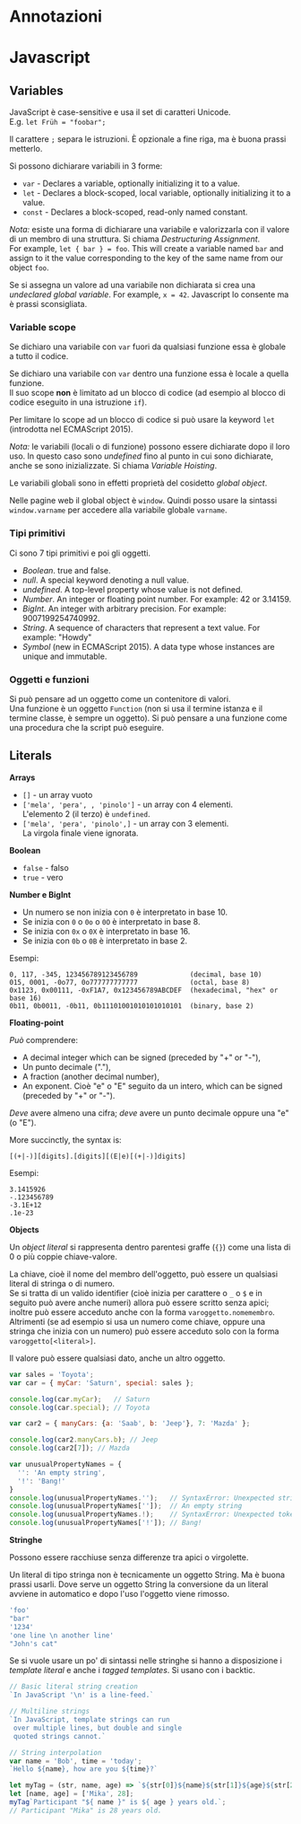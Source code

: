 # Annotazioni

# Javascript

## Variables

JavaScript è case-sensitive e usa il set di caratteri Unicode.  
E.g. `let Früh = "foobar";`

Il carattere `;` separa le istruzioni. È opzionale a fine riga, ma
è buona prassi metterlo.

Si possono dichiarare variabili in 3 forme:

*   `var` - Declares a variable, optionally initializing it to a value.
*   `let` - Declares a block-scoped, local variable, optionally initializing it to a value.
*   `const` - Declares a block-scoped, read-only named constant.

*Nota:* esiste una forma di dichiarare una variabile e valorizzarla con il
valore di un membro di una struttura. Si chiama *Destructuring Assignment*.  
For example, `let { bar } = foo`. This will create a variable named `bar` and assign to it the value corresponding to the key of the same name from our object `foo`.

Se si assegna un valore ad una variabile non dichiarata si crea una
*undeclared global variable*. For example, `x = 42`. Javascript lo consente
ma è prassi sconsigliata.

### Variable scope

Se dichiaro una variabile con `var` fuori da qualsiasi funzione essa
è globale a tutto il codice.

Se dichiaro una variabile con `var` dentro una funzione essa è locale
a quella funzione.  
Il suo scope **non** è limitato ad un blocco di codice (ad esempio al
blocco di codice eseguito in una istruzione `if`).

Per limitare lo scope ad un blocco di codice si può usare la
keyword `let` (introdotta nel ECMAScript 2015).

*Nota:* le variabili (locali o di funzione) possono essere dichiarate
dopo il loro uso. In questo caso sono *undefined* fino al punto in
cui sono dichiarate, anche se sono inizializzate. Si chiama
*Variable Hoisting*.

Le variabili globali sono in effetti proprietà del cosidetto *global object*.

Nelle pagine web il global object è `window`. Quindi posso usare la
sintassi `window.varname` per accedere alla variabile globale `varname`.

### Tipi primitivi

Ci sono 7 tipi primitivi e poi gli oggetti.

*   *Boolean*. true and false.
*   *null*. A special keyword denoting a null value.
*   *undefined*. A top-level property whose value is not defined.
*   *Number*. An integer or floating point number. For example: 42 or 3.14159.
*   *BigInt*. An integer with arbitrary precision. For example: 9007199254740992.
*   *String*. A sequence of characters that represent a text value. For example: "Howdy"
*   *Symbol* (new in ECMAScript 2015). A data type whose instances are unique and immutable.

### Oggetti e funzioni

Si può pensare ad un oggetto come un contenitore di valori.  
Una funzione è un oggetto `Function` (non si usa il termine istanza e il
termine classe, è sempre un oggetto). Si può
pensare a una funzione come una procedura che la script può eseguire.

## Literals

**Arrays**

*   `[]` - un array vuoto
*   `['mela', 'pera', , 'pinolo']` - un array con 4 elementi.  
    L'elemento 2 (il terzo) è `undefined`.
*   `['mela', 'pera', 'pinolo',]` - un array con 3 elementi.  
    La virgola finale viene ignorata.

**Boolean**

*   `false` - falso
*   `true` - vero

**Number e BigInt**

*   Un numero se non inizia con `0` è interpretato in base 10.
*   Se inizia con `0` o `0o` o `0O` è interpretato in base 8.
*   Se inizia con `0x` o `0X` è interpretato in base 16.
*   Se inizia con `0b` o `0B` è interpretato in base 2.

Esempi:

```
0, 117, -345, 123456789123456789             (decimal, base 10)
015, 0001, -0o77, 0o777777777777             (octal, base 8)
0x1123, 0x00111, -0xF1A7, 0x123456789ABCDEF  (hexadecimal, "hex" or base 16)
0b11, 0b0011, -0b11, 0b11101001010101010101  (binary, base 2)
```


**Floating-point**

*Può* comprendere:

*   A decimal integer which can be signed (preceded by "+" or "-"),
*   Un punto decimale ("."),
*   A fraction (another decimal number),
*   An exponent. Cioè "e" o "E" seguito da un intero, which can be signed (preceded by "+" or "-").

*Deve* avere almeno una cifra; *deve* avere un punto decimale oppure una "e" (o "E").

More succinctly, the syntax is:

```
[(+|-)][digits].[digits][(E|e)[(+|-)]digits]
```

Esempi:

```
3.1415926
-.123456789
-3.1E+12
.1e-23
```

**Objects**

Un *object literal* si rappresenta dentro parentesi graffe (`{}`)
come una lista di 0 o più coppie chiave-valore.

La chiave, cioè il nome del membro dell'oggetto, può essere un qualsiasi
literal di stringa o di numero.  
Se si tratta di un valido identifier
(cioè inizia per carattere o `_` o `$` e in seguito può avere anche numeri)
allora può essere scritto senza apici; inoltre può essere acceduto
anche con la forma `varoggetto.nomemembro`.  
Altrimenti (se ad esempio si usa un numero come chiave, oppure una stringa
che inizia con un numero) può essere acceduto solo con la
forma `varoggetto[<literal>]`.

Il valore può essere qualsiasi dato, anche un altro oggetto.

```js
var sales = 'Toyota';
var car = { myCar: 'Saturn', special: sales };

console.log(car.myCar);   // Saturn
console.log(car.special); // Toyota

var car2 = { manyCars: {a: 'Saab', b: 'Jeep'}, 7: 'Mazda' };

console.log(car2.manyCars.b); // Jeep
console.log(car2[7]); // Mazda

var unusualPropertyNames = {
  '': 'An empty string',
  '!': 'Bang!'
}
console.log(unusualPropertyNames.'');   // SyntaxError: Unexpected string
console.log(unusualPropertyNames['']);  // An empty string
console.log(unusualPropertyNames.!);    // SyntaxError: Unexpected token !
console.log(unusualPropertyNames['!']); // Bang!
```

**Stringhe**

Possono essere racchiuse senza differenze tra apici o virgolette.

Un literal di tipo stringa non è tecnicamente un oggetto String. Ma
è buona prassi usarli. Dove serve un oggetto String la conversione
da un literal avviene in automatico e dopo l'uso l'oggetto viene rimosso.

```js
'foo'
"bar"
'1234'
'one line \n another line'
"John's cat"
```

Se si vuole usare un po' di sintassi nelle stringhe si hanno a disposizione i
*template literal* e anche i *tagged templates*. Si usano con i backtic.

```js
// Basic literal string creation
`In JavaScript '\n' is a line-feed.`

// Multiline strings
`In JavaScript, template strings can run
 over multiple lines, but double and single
 quoted strings cannot.`

// String interpolation
var name = 'Bob', time = 'today';
`Hello ${name}, how are you ${time}?`

let myTag = (str, name, age) => `${str[0]}${name}${str[1]}${age}${str[2]}`;
let [name, age] = ['Mika', 28];
myTag`Participant "${ name }" is ${ age } years old.`;
// Participant "Mika" is 28 years old.
```
